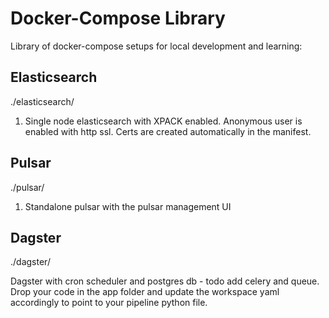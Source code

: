 # Docker-Compose Library

Library of docker-compose setups for local development and learning:

## Elasticsearch

./elasticsearch/

1. Single node elasticsearch with XPACK enabled. Anonymous user is enabled with http ssl. Certs are created automatically in the manifest.

## Pulsar

./pulsar/

1. Standalone pulsar with the pulsar management UI

## Dagster

./dagster/

Dagster with cron scheduler and postgres db - todo add celery and queue.
Drop your code in the app folder and update the workspace yaml accordingly to point to your pipeline python file.
